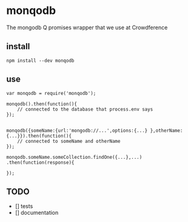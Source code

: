 monqodb
=======

The mongodb Q promises wrapper that we use at Crowdference
   
## install
    npm install --dev monqodb


## use
    var monqodb = require('monqodb');

    monqodb().then(function(){
        // connected to the database that process.env says 
    });


    monqodb({someName:{url:'mongodb://...',options:{...} },otherName:{...}}).then(function(){
        // connected to someName and otherName
    });
    
    monqodb.someName.someCollection.findOne({...},...)
    .then(function(response){

    });


## TODO

* [] tests
* [] documentation
    
